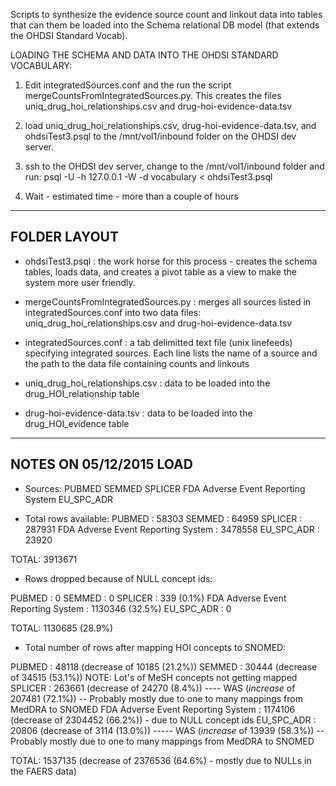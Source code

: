 Scripts to synthesize the evidence source count and linkout data into
tables that can them be loaded into the Schema relational DB model
(that extends the OHDSI Standard Vocab). 

LOADING THE SCHEMA AND DATA INTO THE OHDSI STANDARD VOCABULARY: 

1) Edit integratedSources.conf and the run the script
   mergeCountsFromIntegratedSources.py. This creates the files
   uniq_drug_hoi_relationships.csv and drug-hoi-evidence-data.tsv

2) load uniq_drug_hoi_relationships.csv, drug-hoi-evidence-data.tsv,
   and ohdsiTest3.psql to the /mnt/vol1/inbound folder on the OHDSI
   dev server.

3) ssh to the OHDSI dev server, change to the /mnt/vol1/inbound folder
   and run:
   psql -U <user name> -h 127.0.0.1 -W -d vocabulary < ohdsiTest3.psql

4) Wait - estimated time - more than a couple of hours


------------------------------------------------------------------------
FOLDER LAYOUT
------------------------------------------------------------------------

- ohdsiTest3.psql : the work horse for this process - creates the
                    schema tables, loads data, and creates a pivot
                    table as a view to make the system more user
                    friendly. 

- mergeCountsFromIntegratedSources.py : merges all sources listed in
    				      	integratedSources.conf into
    				      	two data
    				      	files: uniq_drug_hoi_relationships.csv
    				      	and drug-hoi-evidence-data.tsv

- integratedSources.conf : a tab delimitted text file (unix linefeeds)
  			   specifying integrated sources. Each line
  			   lists the name of a source and the path to
  			   the data file containing counts and
  			   linkouts

- uniq_drug_hoi_relationships.csv : data to be loaded into the
  				    drug_HOI_relationship table

- drug-hoi-evidence-data.tsv : data to be loaded into the
    			       drug_HOI_evidence table

---------------------------------------------------------------
NOTES ON 05/12/2015 LOAD
---------------------------------------------------------------

* Sources: 
PUBMED
SEMMED
SPLICER
FDA Adverse Event Reporting System
EU_SPC_ADR


* Total rows available:
PUBMED : 58303
SEMMED : 64959
SPLICER : 287931
FDA Adverse Event Reporting System : 3478558
EU_SPC_ADR : 23920

TOTAL: 3913671

* Rows dropped because of NULL concept ids: 

PUBMED : 0
SEMMED : 0
SPLICER : 339 (0.1%)
FDA Adverse Event Reporting System : 1130346 (32.5%)
EU_SPC_ADR : 0

TOTAL: 1130685  (28.9%)

* Total number of rows after mapping HOI concepts to SNOMED: 

PUBMED : 48118  (decrease of 10185  (21.2%))
SEMMED : 30444 (decrease of 34515 (53.1%)) NOTE: Lot's of MeSH concepts not getting mapped
SPLICER : 263661 (decrease of 24270 (8.4%))  ---- WAS (*increase* of 207481  (72.1%)) -- Probably mostly due to one to many mappings from MedDRA to SNOMED
FDA Adverse Event Reporting System : 1174106  (decrease of 2304452 (66.2%)) - due to NULL concept ids
EU_SPC_ADR : 20806 (decrease of 3114 (13.0%)) ----- WAS (*increase* of 13939 (58.3%)) -- Probably mostly due to one to many mappings from MedDRA to SNOMED

TOTAL: 1537135 (decrease of 2376536 (64.6%) - mostly due to NULLs in the FAERS data)